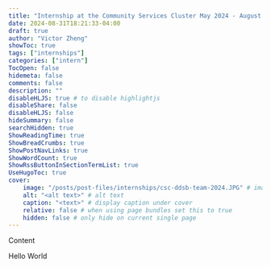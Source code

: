 ```yaml
---
title: "Internship at the Community Services Cluster May 2024 - August 2024"
date: 2024-08-31T18:21:33-04:00
draft: true
author: "Victor Zheng"
showToc: true
tags: ["internships"]
categories: ["intern"]
TocOpen: false
hidemeta: false
comments: false
description: ""
disableHLJS: true # to disable highlightjs
disableShare: false
disableHLJS: false
hideSummary: false
searchHidden: true
ShowReadingTime: true
ShowBreadCrumbs: true
ShowPostNavLinks: true
ShowWordCount: true
ShowRssButtonInSectionTermList: true
UseHugoToc: true
cover:
    image: "/posts/post-files/internships/csc-ddsb-team-2024.JPG" # image path/url    
    alt: "<alt text>" # alt text
    caption: "<text>" # display caption under cover
    relative: false # when using page bundles set this to true
    hidden: false # only hide on current single page
---
```


Content

Hello World